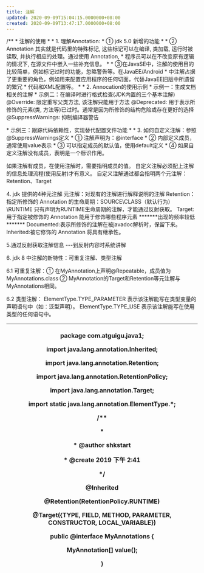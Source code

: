 ```yaml
---
title: 注解
updated: 2020-09-09T15:04:15.0000000+08:00
created: 2020-09-09T13:47:17.0000000+08:00
---
```


/\*\*
\* 注解的使用
\*
\* 1. 理解Annotation:
\* ① jdk 5.0 新增的功能
\*
\* ② Annotation 其实就是代码里的特殊标记, 这些标记可以在编译, 类加载, 运行时被读取, 并执行相应的处理。通过使用 Annotation,
\* 程序员可以在不改变原有逻辑的情况下, 在源文件中嵌入一些补充信息。
\*
\* ③在JavaSE中，注解的使用目的比较简单，例如标记过时的功能，忽略警告等。在JavaEE/Android
\* 中注解占据了更重要的角色，例如用来配置应用程序的任何切面，代替JavaEE旧版中所遗留的繁冗
\* 代码和XML配置等。
\*
\* 2. Annocation的使用示例
\* 示例一：生成文档相关的注解
\* 示例二：在编译时进行格式检查(JDK内置的三个基本注解)
@Override: 限定重写父类方法, 该注解只能用于方法
@Deprecated: 用于表示所修饰的元素(类, 方法等)已过时。通常是因为所修饰的结构危险或存在更好的选择
@SuppressWarnings: 抑制编译器警告

\* 示例三：跟踪代码依赖性，实现替代配置文件功能
\*
\* 3. 如何自定义注解：参照@SuppressWarnings定义
\* ① 注解声明为：@interface
\* ② 内部定义成员，通常使用value表示
\* ③ 可以指定成员的默认值，使用default定义
\* ④ 如果自定义注解没有成员，表明是一个标识作用。

如果注解有成员，在使用注解时，需要指明成员的值。
自定义注解必须配上注解的信息处理流程(使用反射)才有意义。
自定义注解通过都会指明两个元注解：Retention、Target

4\. jdk 提供的4种元注解
元注解：对现有的注解进行解释说明的注解
Retention：指定所修饰的 Annotation 的生命周期：SOURCE\CLASS（默认行为）\RUNTIME
只有声明为RUNTIME生命周期的注解，才能通过反射获取。
Target:用于指定被修饰的 Annotation 能用于修饰哪些程序元素
\*\*\*\*\*\*\*出现的频率较低\*\*\*\*\*\*\*
Documented:表示所修饰的注解在被javadoc解析时，保留下来。
Inherited:被它修饰的 Annotation 将具有继承性。

5.通过反射获取注解信息 ---到反射内容时系统讲解

6\. jdk 8 中注解的新特性：可重复注解、类型注解

6.1 可重复注解：① 在MyAnnotation上声明@Repeatable，成员值为MyAnnotations.class
② MyAnnotation的Target和Retention等元注解与MyAnnotations相同。

6.2 类型注解：
ElementType.TYPE_PARAMETER 表示该注解能写在类型变量的声明语句中（如：泛型声明）。
ElementType.TYPE_USE 表示该注解能写在使用类型的任何语句中。

<table>
<colgroup>
<col style="width: 100%" />
</colgroup>
<thead>
<tr class="header">
<th><p>package com.atguigu.java1;</p>
<p></p>
<p>import java.lang.annotation.Inherited;</p>
<p>import java.lang.annotation.Retention;</p>
<p>import java.lang.annotation.RetentionPolicy;</p>
<p>import java.lang.annotation.Target;</p>
<p></p>
<p>import static java.lang.annotation.ElementType.*;</p>
<p></p>
<p>/**</p>
<p>*</p>
<p>* @author shkstart</p>
<p>* @create 2019 下午 2:41</p>
<p>*/</p>
<p>@Inherited</p>
<p>@Retention(RetentionPolicy.RUNTIME)</p>
<p>@Target({TYPE, FIELD, METHOD, PARAMETER, CONSTRUCTOR, LOCAL_VARIABLE})</p>
<p>public @interface MyAnnotations {</p>
<p></p>
<p>MyAnnotation[] value();</p>
<p>}</p></th>
</tr>
</thead>
<tbody>
</tbody>
</table>
